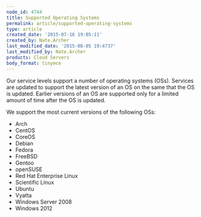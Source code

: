 ```yaml
---
node_id: 4744
title: Supported Operating Systems
permalink: article/supported-operating-systems
type: article
created_date: '2015-07-16 19:05:11'
created_by: Nate.Archer
last_modified_date: '2015-08-05 19:4737'
last_modified_by: Nate.Archer
products: Cloud Servers
body_format: tinymce
---
```


Our service levels support a number of operating systems (OSs). Services
are updated to support the latest version of an OS on the same that the
OS is updated. Earlier versions of an OS are supported only for a
limited amount of time after the OS is updated.

We support the most current versions of the following OSs:

-   Arch
-   CentOS
-   CoreOS
-   Debian
-   Fedora
-   FreeBSD
-   Gentoo
-   openSUSE
-   Red Hat Enterprise Linux
-   Scientific Linux
-   Ubuntu
-   Vyatta
-   Windows Server 2008
-   Windows 2012



